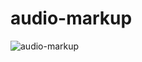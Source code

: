 # audio-markup

![audio-markup](https://user-images.githubusercontent.com/43533945/236845295-7ffda4d9-8a92-4014-b083-5bf9443202e4.PNG)
